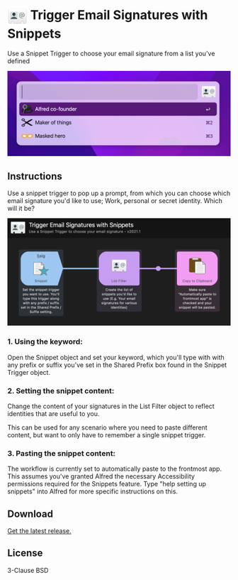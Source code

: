 # <img src='Workflow/icon.png' width='45' align='center' alt='icon'> Trigger Email Signatures with Snippets

Use a Snippet Trigger to choose your email signature from a list you've defined

![Launch 3 Browsers workflow canvas](/Resources/snippet-triggers-workflow-window.png?raw=true)

## Instructions

Use a snippet trigger to pop up a prompt, from which you can choose which email signature you'd like to use; Work, personal or secret identity. Which will it be?

![Launch 3 Browsers workflow canvas](/Resources/snippet-triggers-workflow.png?raw=true)

### 1. Using the keyword:

Open the Snippet object and set your keyword, which you'll type with with any prefix or suffix you've set in the Shared Prefix box found in the Snippet Trigger object.

### 2. Setting the snippet content:

Change the content of your signatures in the List Filter object to reflect identities that are useful to you.

This can be used for any scenario where you need to paste different content, but want to only have to remember a single snippet trigger.

### 3. Pasting the snippet content:

The workflow is currently set to automatically paste to the frontmost app. This assumes you've granted Alfred the necessary Accessibility permissions required for the Snippets feature. Type "help setting up snippets" into Alfred for more specific instructions on this.

## Download

[Get the latest release.](https://github.com/alfredapp/snippet-trigger-email-signatures-workflow/releases/latest/download/Trigger.Email.Signatures.with.Snippets.alfredworkflow)

## License

3-Clause BSD
